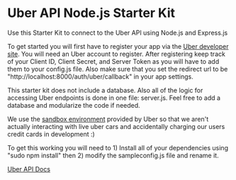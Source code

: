 # Uber API Node.js Starter Kit 

Use this Starter Kit to connect to the Uber API using Node.js and Express.js

To get started you will first have to register your app via the [Uber developer site](https://developer.uber.com/apps/new). You will need an Uber account to register. After registering keep track of your Client ID, Client Secret, and Server Token as you will have to add them to your config.js file. Also make sure that you set the redirect url to be "http://localhost:8000/auth/uber/callback" in your app settings.

This starter kit does not include a database. Also all of the logic for accessing Uber endpoints is done in one file: server.js. Feel free to add a database and modularize the code if needed.

We use the [sandbox environment](https://developer.uber.com/v1/sandbox/) provided by Uber so that we aren't actually interacting with live uber cars and accidentally charging our users credit cards in development :)

To get this working you will need to 1) Install all of your dependencies using "sudo npm install" then 2) modify the sampleconfig.js file and rename it.

[Uber API Docs](https://developer.uber.com/v1/endpoints/)
